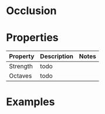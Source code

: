 # Occlusion


# Properties


| Property | Description | Notes | 
| -------- | ----------- | ----- |
| Strength | todo | |
| Octaves | todo | |




# Examples

